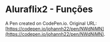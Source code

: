 # Aluraflix2 - Funções

A Pen created on CodePen.io. Original URL: [https://codepen.io/johannh22/pen/NWdNjMN](https://codepen.io/johannh22/pen/NWdNjMN).


